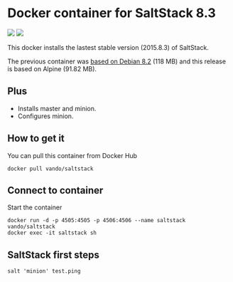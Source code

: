 # Docker container for SaltStack 8.3

[![](https://images.microbadger.com/badges/image/vando/saltstack.svg)](https://microbadger.com/images/vando/saltstack "Get your own image badge on microbadger.com") 
[![](https://images.microbadger.com/badges/version/vando/saltstack.svg)](https://microbadger.com/images/vando/saltstack "Get your own version badge on microbadger.com")

This docker installs the lastest stable version (2015.8.3) of SaltStack.

The previous container was [based on Debian 8.2](Dockerfile.deb) (118 MB) and this release is based on Alpine (91.82 MB).

## Plus

* Installs master and minion.
* Configures minion.

## How to get it

You can pull this container from Docker Hub

```
docker pull vando/saltstack
```

## Connect to container

Start the container

```
docker run -d -p 4505:4505 -p 4506:4506 --name saltstack vando/saltstack
docker exec -it saltstack sh
```

## SaltStack first steps

```
salt 'minion' test.ping
```
